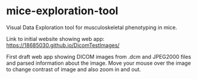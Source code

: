# mice-exploration-tool
Visual Data Exploration tool for musculoskeletal phenotyping in mice.

Link to initial website showing web app: https://18685030.github.io/DicomTestImages/

First draft web app showing DICOM images from .dcm and JPEG2000 files and parsed information about the image.
Move your mouse over the image to change contrast of image and also zoom in and out. 
